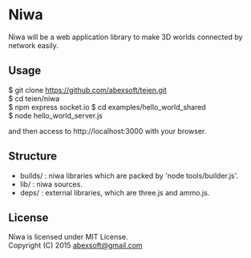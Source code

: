 # Niwa

Niwa will be a web application library to make 3D worlds connected by network easily. 

## Usage

   $ git clone https://github.com/abexsoft/teien.git  
   $ cd teien/niwa  
   $ npm express socket.io 
   $ cd examples/hello_world_shared  
   $ node hello_world_server.js  

   and then access to http://localhost:3000 with your browser.  

## Structure

   * builds/        : niwa libraries which are packed by 'node tools/builder.js'.  
   * lib/           : niwa sources.   
   * deps/          : external libraries, which are three.js and ammo.js.  

## License

Niwa is licensed under MIT License.  
Copyright (C) 2015 abexsoft@gmail.com  


